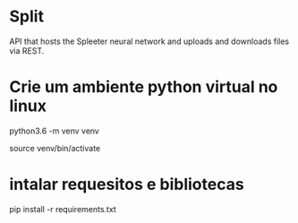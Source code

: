 # Split
 API that hosts the Spleeter neural network and uploads and downloads files via REST.
 
 # Crie um ambiente python virtual no linux
 python3.6 -m venv venv
 
 source venv/bin/activate
 
 # intalar requesitos e bibliotecas
 pip install -r requirements.txt
